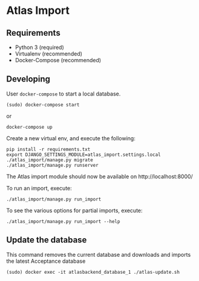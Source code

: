 Atlas Import
============


Requirements
------------

* Python 3 (required)
* Virtualenv (recommended)
* Docker-Compose (recommended)


Developing
----------

User `docker-compose` to start a local database.

	(sudo) docker-compose start

or

	docker-compose up

Create a new virtual env, and execute the following:

	pip install -r requirements.txt
	export DJANGO_SETTINGS_MODULE=atlas_import.settings.local
	./atlas_import/manage.py migrate
	./atlas_import/manage.py runserver
	

The Atlas import module should now be available on http://localhost:8000/

To run an import, execute:

	./atlas_import/manage.py run_import

To see the various options for partial imports, execute:

	./atlas_import/manage.py run_import --help
	
Update the database
-------------------

This command removes the current database and downloads and imports the latest Acceptance database

    (sudo) docker exec -it atlasbackend_database_1 ./atlas-update.sh

    